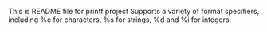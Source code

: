 This is README file for printf project
Supports a variety of format specifiers, including %c for characters, %s for strings, %d and %i for integers.
